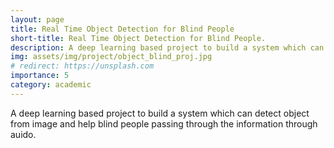 ```yaml
---
layout: page
title: Real Time Object Detection for Blind People
short-title: Real Time Object Detection for Blind People.
description: A deep learning based project to build a system which can detect object from image and help blind people passing through the information through auido. 
img: assets/img/project/object_blind_proj.jpg
# redirect: https://unsplash.com
importance: 5
category: academic
---
```

A deep learning based project to build a system which can detect object from image and help blind people passing through the information through auido. 